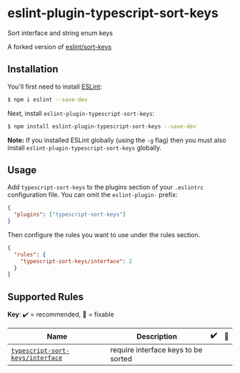 # eslint-plugin-typescript-sort-keys

Sort interface and string enum keys

A forked version of [eslint/sort-keys](https://github.com/eslint/eslint/blob/master/docs/rules/sort-keys.md)

## Installation

You'll first need to install [ESLint](http://eslint.org):

```sh
$ npm i eslint --save-dev
```

Next, install `eslint-plugin-typescript-sort-keys`:

```sh
$ npm install eslint-plugin-typescript-sort-keys --save-dev
```

**Note:** If you installed ESLint globally (using the `-g` flag) then you must also install `eslint-plugin-typescript-sort-keys` globally.

## Usage

Add `typescript-sort-keys` to the plugins section of your `.eslintrc` configuration file. You can omit the `eslint-plugin-` prefix:

```json
{
  "plugins": ["typescript-sort-keys"]
}
```

Then configure the rules you want to use under the rules section.

```json
{
  "rules": {
    "typescript-sort-keys/interface": 2
  }
}
```

## Supported Rules

<!-- begin rule list -->

**Key**: :heavy_check_mark: = recommended, :wrench: = fixable

<!-- prettier-ignore -->
| Name | Description | :heavy_check_mark: | :wrench: |
| ---- | ----------- | ------------------ | -------- |
| [`typescript-sort-keys/interface`](./docs/rules/interface.md) | require interface keys to be sorted |  |  |

<!-- end rule list -->
